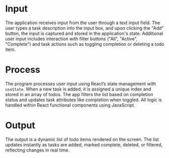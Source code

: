 # Input

The application receives input from the user through a text input field. The user types a task description into the input box, and upon clicking the "Add" button, the input is captured and stored in the application's state. Additional user input includes interaction with filter buttons ("All", "Active", "Complete") and task actions such as toggling completion or deleting a todo item.

# Process

The program processes user input using React’s state management with `useState`. When a new task is added, it is assigned a unique index and stored in an array of todos. The app filters the list based on completion status and updates task attributes like completion when toggled. All logic is handled within React functional components using JavaScript.

# Output

The output is a dynamic list of todo items rendered on the screen. The list updates instantly as tasks are added, marked complete, deleted, or filtered, reflecting changes in real time.
